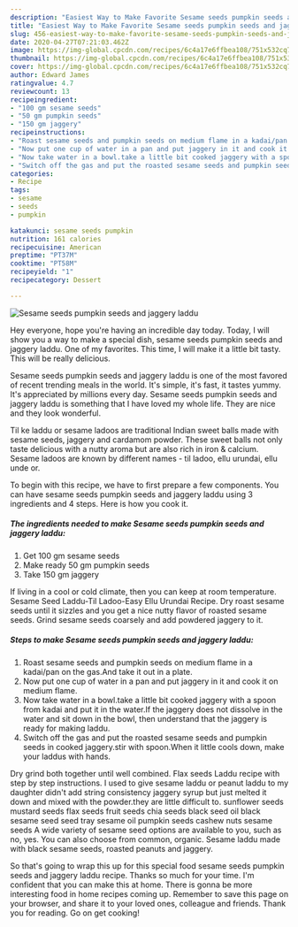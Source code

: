 ```yaml
---
description: "Easiest Way to Make Favorite Sesame seeds pumpkin seeds and jaggery laddu"
title: "Easiest Way to Make Favorite Sesame seeds pumpkin seeds and jaggery laddu"
slug: 456-easiest-way-to-make-favorite-sesame-seeds-pumpkin-seeds-and-jaggery-laddu
date: 2020-04-27T07:21:03.462Z
image: https://img-global.cpcdn.com/recipes/6c4a17e6ffbea108/751x532cq70/sesame-seeds-pumpkin-seeds-and-jaggery-laddu-recipe-main-photo.jpg
thumbnail: https://img-global.cpcdn.com/recipes/6c4a17e6ffbea108/751x532cq70/sesame-seeds-pumpkin-seeds-and-jaggery-laddu-recipe-main-photo.jpg
cover: https://img-global.cpcdn.com/recipes/6c4a17e6ffbea108/751x532cq70/sesame-seeds-pumpkin-seeds-and-jaggery-laddu-recipe-main-photo.jpg
author: Edward James
ratingvalue: 4.7
reviewcount: 13
recipeingredient:
- "100 gm sesame seeds"
- "50 gm pumpkin seeds"
- "150 gm jaggery"
recipeinstructions:
- "Roast sesame seeds and pumpkin seeds on medium flame in a kadai/pan on the gas.And take it out in a plate."
- "Now put one cup of water in a pan and put jaggery in it and cook it on medium flame."
- "Now take water in a bowl.take a little bit cooked jaggery with a spoon from kadai and put it in the water.If the jaggery does not dissolve in the water and sit down in the bowl, then understand that the jaggery is ready for making laddu."
- "Switch off the gas and put the roasted sesame seeds and pumpkin seeds in cooked jaggery.stir with spoon.When it little cools down, make your laddus with hands."
categories:
- Recipe
tags:
- sesame
- seeds
- pumpkin

katakunci: sesame seeds pumpkin 
nutrition: 161 calories
recipecuisine: American
preptime: "PT37M"
cooktime: "PT58M"
recipeyield: "1"
recipecategory: Dessert

---
```



![Sesame seeds pumpkin seeds and jaggery laddu](https://img-global.cpcdn.com/recipes/6c4a17e6ffbea108/751x532cq70/sesame-seeds-pumpkin-seeds-and-jaggery-laddu-recipe-main-photo.jpg)

Hey everyone, hope you're having an incredible day today. Today, I will show you a way to make a special dish, sesame seeds pumpkin seeds and jaggery laddu. One of my favorites. This time, I will make it a little bit tasty. This will be really delicious.

Sesame seeds pumpkin seeds and jaggery laddu is one of the most favored of recent trending meals in the world. It's simple, it's fast, it tastes yummy. It's appreciated by millions every day. Sesame seeds pumpkin seeds and jaggery laddu is something that I have loved my whole life. They are nice and they look wonderful.

Til ke laddu or sesame ladoos are traditional Indian sweet balls made with sesame seeds, jaggery and cardamom powder. These sweet balls not only taste delicious with a nutty aroma but are also rich in iron &amp; calcium. Sesame ladoos are known by different names - til ladoo, ellu urundai, ellu unde or.


To begin with this recipe, we have to first prepare a few components. You can have sesame seeds pumpkin seeds and jaggery laddu using 3 ingredients and 4 steps. Here is how you cook it.

<!--inarticleads1-->

##### The ingredients needed to make Sesame seeds pumpkin seeds and jaggery laddu:

1. Get 100 gm sesame seeds
1. Make ready 50 gm pumpkin seeds
1. Take 150 gm jaggery


If living in a cool or cold climate, then you can keep at room temperature. Sesame Seed Laddu-Til Ladoo-Easy Ellu Urundai Recipe. Dry roast sesame seeds until it sizzles and you get a nice nutty flavor of roasted sesame seeds. Grind sesame seeds coarsely and add powdered jaggery to it. 

<!--inarticleads2-->

##### Steps to make Sesame seeds pumpkin seeds and jaggery laddu:

1. Roast sesame seeds and pumpkin seeds on medium flame in a kadai/pan on the gas.And take it out in a plate.
1. Now put one cup of water in a pan and put jaggery in it and cook it on medium flame.
1. Now take water in a bowl.take a little bit cooked jaggery with a spoon from kadai and put it in the water.If the jaggery does not dissolve in the water and sit down in the bowl, then understand that the jaggery is ready for making laddu.
1. Switch off the gas and put the roasted sesame seeds and pumpkin seeds in cooked jaggery.stir with spoon.When it little cools down, make your laddus with hands.


Dry grind both together until well combined. Flax seeds Laddu recipe with step by step instructions. I used to give sesame laddu or peanut laddu to my daughter didn&#39;t add string consistency jaggery syrup but just melted it down and mixed with the powder.they are little difficult to. sunflower seeds mustard seeds flax seeds fruit seeds chia seeds black seed oil black sesame seed seed tray sesame oil pumpkin seeds cashew nuts sesame seeds A wide variety of sesame seed options are available to you, such as no, yes. You can also choose from common, organic. Sesame laddu made with black sesame seeds, roasted peanuts and jaggery. 

So that's going to wrap this up for this special food sesame seeds pumpkin seeds and jaggery laddu recipe. Thanks so much for your time. I'm confident that you can make this at home. There is gonna be more interesting food in home recipes coming up. Remember to save this page on your browser, and share it to your loved ones, colleague and friends. Thank you for reading. Go on get cooking!
